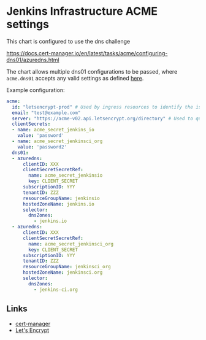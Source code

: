 # Jenkins Infrastructure ACME settings
This chart is configured to use the dns challenge

https://docs.cert-manager.io/en/latest/tasks/acme/configuring-dns01/azuredns.html

The chart allows multiple dns01 configurations to be passed, where `acme.dns01` accepts any valid settings as defined [here](https://cert-manager.io/docs/configuration/acme/dns01/).

Example configuration:

```yaml
acme:
  id: "letsencrypt-prod" # Used by ingress resources to identify the issuer
  email: "test@example.com"
  server: "https://acme-v02.api.letsencrypt.org/directory" # Used to query letsencrypt servers
  clientSecrets:
  - name: acme_secret_jenkins_io
    value: 'password'
  - name: acme_secret_jenkinsci_org
    value: 'password2'
  dns01:
  - azuredns:
      clientID: XXX
      clientSecretSecretRef:
        name: acme_secret_jenkinsio
        key: CLIENT_SECRET
      subscriptionID: YYY
      tenantID: ZZZ
      resourceGroupName: jenkinsio
      hostedZoneName: jenkins.io
      selector:
        dnsZones:
          - jenkins.io
  - azuredns:
      clientID: XXX
      clientSecretSecretRef:
        name: acme_secret_jenkinsci_org
        key: CLIENT_SECRET
      subscriptionID: YYY
      tenantID: ZZZ
      resourceGroupName: jenkinsci_org
      hostedZoneName: jenkinsci.org
      selector:
        dnsZones:
          - jenkins-ci.org
```

## Links
* [cert-manager](https://cert-manager.io/docs/configuration/acme/)
* [Let's Encrypt](https://letsencrypt.org/)
